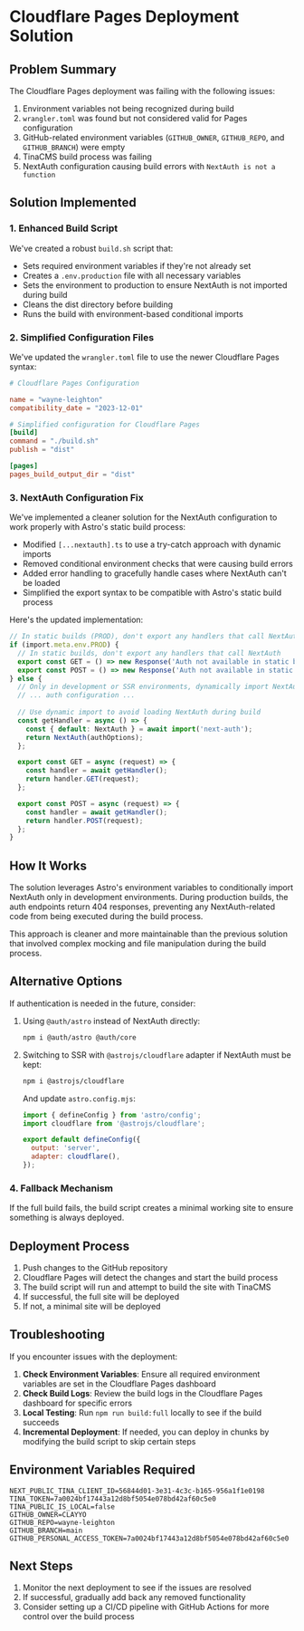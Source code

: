 # Cloudflare Pages Deployment Solution

## Problem Summary

The Cloudflare Pages deployment was failing with the following issues:

1. Environment variables not being recognized during build
2. `wrangler.toml` was found but not considered valid for Pages configuration
3. GitHub-related environment variables (`GITHUB_OWNER`, `GITHUB_REPO`, and `GITHUB_BRANCH`) were empty
4. TinaCMS build process was failing
5. NextAuth configuration causing build errors with `NextAuth is not a function`

## Solution Implemented

### 1. Enhanced Build Script

We've created a robust `build.sh` script that:

- Sets required environment variables if they're not already set
- Creates a `.env.production` file with all necessary variables
- Sets the environment to production to ensure NextAuth is not imported during build
- Cleans the dist directory before building
- Runs the build with environment-based conditional imports

### 2. Simplified Configuration Files

We've updated the `wrangler.toml` file to use the newer Cloudflare Pages syntax:

```toml
# Cloudflare Pages Configuration

name = "wayne-leighton"
compatibility_date = "2023-12-01"

# Simplified configuration for Cloudflare Pages
[build]
command = "./build.sh"
publish = "dist"

[pages]
pages_build_output_dir = "dist"
```

### 3. NextAuth Configuration Fix

We've implemented a cleaner solution for the NextAuth configuration to work properly with Astro's static build process:

- Modified `[...nextauth].ts` to use a try-catch approach with dynamic imports
- Removed conditional environment checks that were causing build errors
- Added error handling to gracefully handle cases where NextAuth can't be loaded
- Simplified the export syntax to be compatible with Astro's static build process

Here's the updated implementation:

```typescript
// In static builds (PROD), don't export any handlers that call NextAuth
if (import.meta.env.PROD) {
  // In static builds, don't export any handlers that call NextAuth
  export const GET = () => new Response('Auth not available in static build', { status: 404 });
  export const POST = () => new Response('Auth not available in static build', { status: 404 });
} else {
  // Only in development or SSR environments, dynamically import NextAuth
  // ... auth configuration ...
  
  // Use dynamic import to avoid loading NextAuth during build
  const getHandler = async () => {
    const { default: NextAuth } = await import('next-auth');
    return NextAuth(authOptions);
  };

  export const GET = async (request) => {
    const handler = await getHandler();
    return handler.GET(request);
  };

  export const POST = async (request) => {
    const handler = await getHandler();
    return handler.POST(request);
  };
}
```
  ## How It Works

The solution leverages Astro's environment variables to conditionally import NextAuth only in development environments. During production builds, the auth endpoints return 404 responses, preventing any NextAuth-related code from being executed during the build process.

This approach is cleaner and more maintainable than the previous solution that involved complex mocking and file manipulation during the build process.

## Alternative Options

If authentication is needed in the future, consider:

1. Using `@auth/astro` instead of NextAuth directly:
   ```bash
   npm i @auth/astro @auth/core
   ```

2. Switching to SSR with `@astrojs/cloudflare` adapter if NextAuth must be kept:
   ```bash
   npm i @astrojs/cloudflare
   ```
   
   And update `astro.config.mjs`:
   ```javascript
   import { defineConfig } from 'astro/config';
   import cloudflare from '@astrojs/cloudflare';
   
   export default defineConfig({
     output: 'server',
     adapter: cloudflare(),
   });
   ```



### 4. Fallback Mechanism

If the full build fails, the build script creates a minimal working site to ensure something is always deployed.

## Deployment Process

1. Push changes to the GitHub repository
2. Cloudflare Pages will detect the changes and start the build process
3. The build script will run and attempt to build the site with TinaCMS
4. If successful, the full site will be deployed
5. If not, a minimal site will be deployed

## Troubleshooting

If you encounter issues with the deployment:

1. **Check Environment Variables**: Ensure all required environment variables are set in the Cloudflare Pages dashboard
2. **Check Build Logs**: Review the build logs in the Cloudflare Pages dashboard for specific errors
3. **Local Testing**: Run `npm run build:full` locally to see if the build succeeds
4. **Incremental Deployment**: If needed, you can deploy in chunks by modifying the build script to skip certain steps

## Environment Variables Required

```
NEXT_PUBLIC_TINA_CLIENT_ID=56844d01-3e31-4c3c-b165-956a1f1e0198
TINA_TOKEN=7a0024bf17443a12d8bf5054e078bd42af60c5e0
TINA_PUBLIC_IS_LOCAL=false
GITHUB_OWNER=CLAYYO
GITHUB_REPO=wayne-leighton
GITHUB_BRANCH=main
GITHUB_PERSONAL_ACCESS_TOKEN=7a0024bf17443a12d8bf5054e078bd42af60c5e0
```

## Next Steps

1. Monitor the next deployment to see if the issues are resolved
2. If successful, gradually add back any removed functionality
3. Consider setting up a CI/CD pipeline with GitHub Actions for more control over the build process